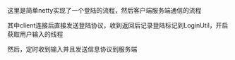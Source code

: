 这里是简单netty实现了一个登陆的流程，然后客户端服务端通信的流程

其中client连接后直接发送登陆协议，收到返回后记录登陆标记到LoginUtil，开启获取用户输入的线程

然后，定时收到输入并且发送信息协议到服务端